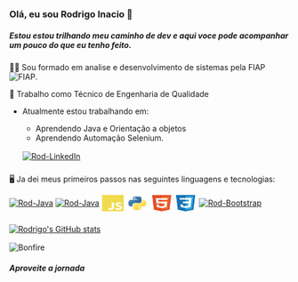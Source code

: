 ### Olá, eu sou Rodrigo Inacio 👋

##### Estou estou trilhando meu caminho de dev e aqui voce pode acompanhar um pouco do que eu tenho feito.

🧑‍💻 Sou formado em analise e desenvolvimento de sistemas pela FIAP ![FIAP](https://www.fiap.com.br/wp-content/themes/fiap2016/images/favicon.ico).  

🔧 Trabalho como Técnico de Engenharia de Qualidade
    
* Atualmente estou trabalhando em:   
   * Aprendendo Java e Orientação a objetos
   * Aprendendo Automação Selenium.

  <a href="https://www.linkedin.com/in/rodrigo-inacio-a2053785/"><img align="center" alt="Rod-LinkedIn" src="https://img.shields.io/badge/LinkedIn-0077B5?style=for-the-badge&logo=linkedin&logoColor=white"></a>


#####



🖥️ Ja dei meus primeiros passos nas seguintes linguagens e tecnologias: 
<div style="display: inline_block">
<!-- <br> -->  
  <a href="https://www.oracle.com/br/java/"><img align="center" alt="Rod-Java" height="30" width="40" src="https://icongr.am/devicon/java-original-wordmark.svg"></a>
  <a href="https://kotlinlang.org/docs/home.html"><img align="center" alt="Rod-Java" height="30" width="40" src="https://cdn.jsdelivr.net/gh/devicons/devicon@latest/icons/kotlin/kotlin-original.svg" /></a>       
  <a href="https://developer.mozilla.org/pt-BR/docs/Web/JavaScript"><img align="center" alt="Rod-Js" height="30" width="40" src="https://raw.githubusercontent.com/devicons/devicon/master/icons/javascript/javascript-plain.svg"></a>
  <a href="https://www.python.org/"><img align="center" alt="Rod-Python" height="30" width="40" src="https://raw.githubusercontent.com/devicons/devicon/master/icons/python/python-original.svg"></a>
  <a href="https://www.w3schools.com/html/default.asp"><img align="center" alt="Rod-HTML" height="30" width="40" src="https://raw.githubusercontent.com/devicons/devicon/master/icons/html5/html5-original.svg"></a>
  <a href="https://www.w3schools.com/css/default.asp"><img align="center" alt="Rod-CSS" height="30" width="40" src="https://raw.githubusercontent.com/devicons/devicon/master/icons/css3/css3-original.svg"></a>
  <a href="https://getbootstrap.com/"><img align="center" alt="Rod-Bootstrap" height="30" width="40" src="https://getbootstrap.com/docs/5.3/assets/brand/bootstrap-logo-shadow.png"></a>

  
</div>



#####      


<a href="https://github.com/Rodrigo42">![Rodrigo's GitHub stats](https://github-readme-stats.vercel.app/api?username=Rodrigo42&show_icons=true&theme=radical)</a>
  


<img align="center" alt="Bonfire" height="546" width="546" src="https://i.redd.it/xte6gka2ghj91.gif">    

##### Aproveite a jornada



<!--
**Rodrigo42/Rodrigo42** is a ✨ _special_ ✨ repository because its `README.md` (this file) appears on your GitHub profile.

Here are some ideas to get you started:

- 🔭 I’m currently working on ...
- 🌱 I’m currently learning ...
- 👯 I’m looking to collaborate on ...
- 🤔 I’m looking for help with ...
- 💬 Ask me about ...
- 📫 How to reach me: ...
- 😄 Pronouns: ...
- ⚡ Fun fact: ...
-->
